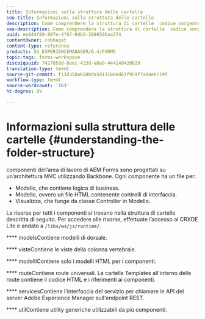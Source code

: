 ```yaml
---
title: Informazioni sulla struttura delle cartelle
seo-title: Informazioni sulla struttura delle cartelle
description: Come comprendere la struttura di cartelle  codice sorgente dell’area di lavoro di AEM Forms da personalizzare.
seo-description: Come comprendere la struttura di cartelle  codice sorgente dell’area di lavoro di AEM Forms da personalizzare.
uuid: ee844f89-887e-4f07-9db3-389859baa374
contentOwner: robhagat
content-type: reference
products: SG_EXPERIENCEMANAGER/6.4/FORMS
topic-tags: forms-workspace
discoiquuid: 7427858d-8eec-423d-a0a9-444140420620
translation-type: tm+mt
source-git-commit: f13d358a6508da5813186ed61f959f7a84e6c19f
workflow-type: tm+mt
source-wordcount: '163'
ht-degree: 0%

---
```



# Informazioni sulla struttura delle cartelle {#understanding-the-folder-structure}

 componenti dell’area di lavoro di AEM Forms sono progettati su un’architettura MVC utilizzando Backbone. Ogni componente ha un file per:

* Modello, che contiene logica di business.
* Modello, ovvero un file HTML contenente controlli di interfaccia.
* Visualizza, che funge da classe Controller in Modello.

Le risorse per tutti i componenti si trovano nella struttura di cartelle descritta di seguito. Per accedere alle risorse, effettuate l’accesso al CRXDE Lite e andate a `/libs/ws/js/runtime/`.

**** modelsContiene modelli di dorsale.

**** visteContiene le viste della colonna vertebrale.

**** modelliContiene solo i modelli HTML per i componenti.

**** routeContiene route universali. La cartella Templates all&#39;interno delle route contiene il codice HTML e i riferimenti ai componenti.

**** servicesContiene l&#39;interfaccia del servizio per chiamare le API del server Adobe Experience Manager sull&#39;endpoint REST.

**** utilContiene utility generiche utilizzabili da più componenti.

